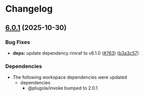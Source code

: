 # Changelog

## [6.0.1](https://github.com/johngeorgewright/plugola/compare/message-bus-v6.0.0...message-bus-v6.0.1) (2025-10-30)


### Bug Fixes

* **deps:** update dependency rimraf to v6.1.0 ([#763](https://github.com/johngeorgewright/plugola/issues/763)) ([b3a3c57](https://github.com/johngeorgewright/plugola/commit/b3a3c57ad0a0addbbe9e86a6eadb3433fd81dfa7))


### Dependencies

* The following workspace dependencies were updated
  * dependencies
    * @plugola/invoke bumped to 2.0.1
